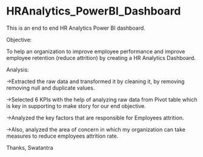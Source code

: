 # HRAnalytics_PowerBI_Dashboard
This is an end to end HR Analytics Power BI dashboard.

Objective:

To help an organization to improve employee performance and improve employee retention (reduce attrition) by creating a HR Analytics Dashboard.

Analysis:

->Extracted the raw data and transformed it by cleaning it, by removing removing null and duplicate values.

->Selected 6 KPIs with the help of analyzing raw data from Pivot table which is key in supporting to make story for our end objective.

->Analyzed the key factors that are responsible for Employees attrition.

->Also, analyzed the area of concern in which my organization can take measures to reduce employees attrition rate.

Thanks,
Swatantra
